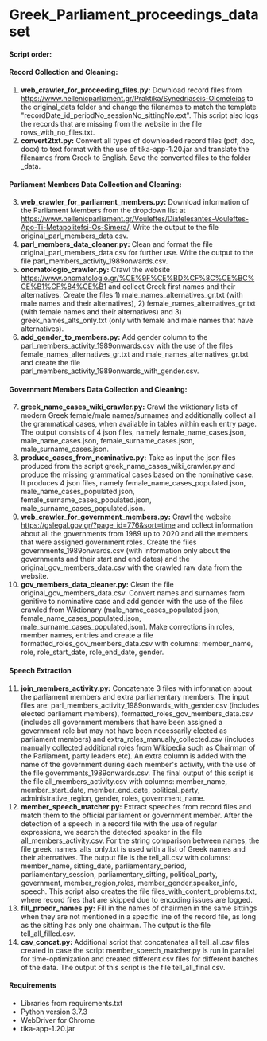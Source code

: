 # Greek_Parliament_proceedings_dataset

#### Script order:

#### Record Collection and Cleaning:

1. __web_crawler_for_proceeding_files.py:__ Download record files from https://www.hellenicparliament.gr/Praktika/Synedriaseis-Olomeleias to the original_data folder and change the filenames to match the template "recordDate_id_periodNo_sessionNo_sittingNo.ext". This script also logs the records that are missing from the website in the file rows_with_no_files.txt.
1. __convert2txt.py:__ Convert all types of downloaded record files (pdf, doc, docx) to text format with the use of tika-app-1.20.jar and translate the filenames from Greek to English. Save the converted files to the folder _data.

#### Parliament Members Data Collection and Cleaning:
3. __web_crawler_for_parliament_members.py:__ Download information of the Parliament Members from the dropdown list at https://www.hellenicparliament.gr/Vouleftes/Diatelesantes-Vouleftes-Apo-Ti-Metapolitefsi-Os-Simera/. Write the output to the file original_parl_members_data.csv.
1. __parl_members_data_cleaner.py:__ Clean and format the file original_parl_members_data.csv for further use. Write the output to the file parl_members_activity_1989onwards.csv.
1. __onomatologio_crawler.py:__ Crawl the website https://www.onomatologio.gr/%CE%9F%CE%BD%CF%8C%CE%BC%CE%B1%CF%84%CE%B1 and collect Greek first names and their alternatives. Create the files 1) male_names_alternatives_gr.txt (with male names and their alternatives), 2) female_names_alternatives_gr.txt (with female names and their alternatives) and 3) greek_names_alts_only.txt (only with female and male names that have alternatives).
1. __add_gender_to_members.py:__ Add gender column to the parl_members_activity_1989onwards.csv with the use of the files female_names_alternatives_gr.txt and male_names_alternatives_gr.txt and create the file parl_members_activity_1989onwards_with_gender.csv.

#### Government Members Data Collection and Cleaning:

7. __greek_name_cases_wiki_crawler.py:__ Crawl the wiktionary lists of modern Greek female/male names/surnames and additionally collect all the grammatical cases, when available in tables within each entry page. The output consists of 4 json files, namely female_name_cases.json, male_name_cases.json, female_surname_cases.json, male_surname_cases.json.
1. __produce_cases_from_nominative.py:__ Take as input the json files produced from the script greek_name_cases_wiki_crawler.py and produce the missing grammatical cases based on the nominative case. It produces 4 json files, namely female_name_cases_populated.json, male_name_cases_populated.json, female_surname_cases_populated.json, male_surname_cases_populated.json.
1. __web_crawler_for_government_members.py:__ Crawl the website https://gslegal.gov.gr/?page_id=776&sort=time and collect information about all the governments from 1989 up to 2020 and all the members that were assigned government roles. Create the files governments_1989onwards.csv (with information only about the governments and their start and end dates) and the original_gov_members_data.csv with the crawled raw data from the website.
1. __gov_members_data_cleaner.py:__ Clean the file original_gov_members_data.csv. Convert names and surnames from genitive to nominative case and add gender with the use of the files crawled from Wiktionary (male_name_cases_populated.json, female_name_cases_populated.json, male_surname_cases_populated.json). Make corrections in roles, member names, entries and create a file formatted_roles_gov_members_data.csv with columns: member_name, role, role_start_date, role_end_date, gender.

#### Speech Extraction

11. __join_members_activity.py:__ Concatenate 3 files with information about the parliament members and extra parliamentary members. The input files are: parl_members_activity_1989onwards_with_gender.csv (includes elected parliament members), formatted_roles_gov_members_data.csv (includes all government members that have been assigned a government role but may not have been necessarily elected as parliament members) and extra_roles_manually_collected.csv (includes manually collected additional roles from Wikipedia such as Chairman of the Parliament, party leaders etc). An extra column is added with the name of the government during each member's activity, with the use of the file governments_1989onwards.csv. The final output of this script is the file all_members_activity.csv with columns: member_name, member_start_date, member_end_date, political_party, administrative_region, gender, roles, government_name.  
1. __member_speech_matcher.py:__ Extract speeches from record files and match them to the official parliament or government member. After the detection of a speech in a record file with the use of regular expressions, we search the detected speaker in the file all_members_activity.csv. For the string comparison between names, the file greek_names_alts_only.txt is used with a list of Greek names and their alternatives. The output file is the tell_all.csv with columns: member_name, sitting_date, parliamentary_period, parliamentary_session, parliamentary_sitting, political_party, government, member_region,roles, member_gender,speaker_info, speech. This script also creates the file files_with_content_problems.txt, where record files that are skipped due to encoding issues are logged.
1. __fill_proedr_names.py:__ Fill in the names of chairmen in the same sittings when they are not mentioned in a specific line of the record file, as long as the sitting has only one chairman. The output is the file tell_all_filled.csv.
1. __csv_concat.py:__ Additional script that concatenates all tell_all.csv files created in case the script member_speech_matcher.py is run in parallel for time-optimization and created different csv files for different batches of the data. The output of this script is the file tell_all_final.csv.


#### Requirements
- Libraries from requirements.txt
- Python version 3.7.3
- WebDriver for Chrome
- tika-app-1.20.jar
